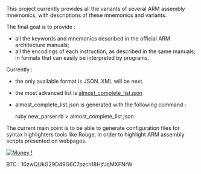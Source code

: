 This project currently provides all the variants of several ARM assembly mnemonics, with descriptions of these mnemonics and variants.

The final goal is to provide :
- all the keywords and mnemonics described in the official ARM architecture manuals;
- all the encodings of each instruction, as described in the same manuals;
in formats that can easily be interpreted by programs.

Currently : 
- the only available format is JSON. XML will be next.
- the most advanced list is [almost_complete_list.json](./almost_complete_list.json)
- almost_complete_list.json is generated with the following command : 

  ruby new_parser.rb > almost_complete_list.json

The current main point is to be able to generate configuration files for syntax highlighters tools like Rouge, in order to highlight ARM assembly scripts presented on webpages.

[![Money !](https://pledgie.com/campaigns/32702.png?skin_name=chrome)](https://pledgie.com/campaigns/32702)

BTC : 16zwQUkG29D49G6C7pzch18HjfJqMXFNrW

